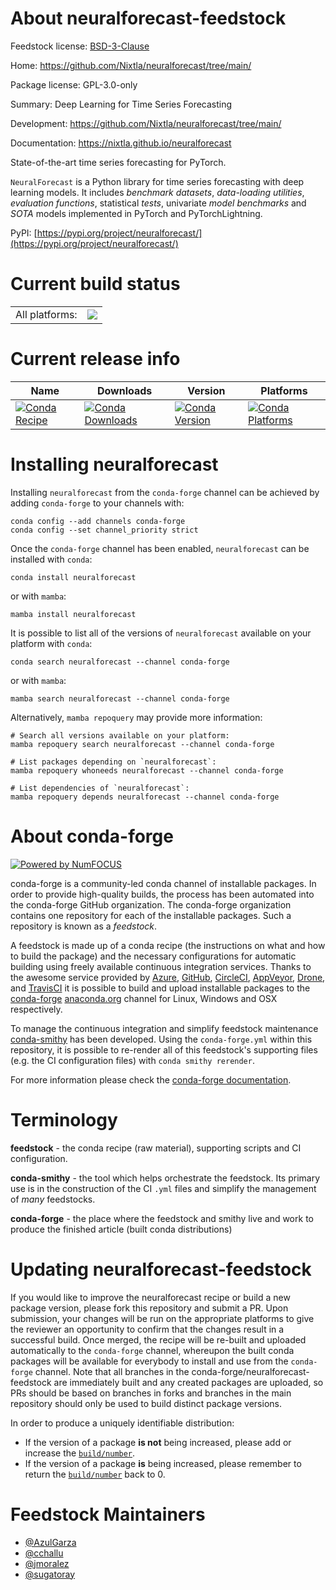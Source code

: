 About neuralforecast-feedstock
==============================

Feedstock license: [BSD-3-Clause](https://github.com/conda-forge/neuralforecast-feedstock/blob/main/LICENSE.txt)

Home: https://github.com/Nixtla/neuralforecast/tree/main/

Package license: GPL-3.0-only

Summary: Deep Learning for Time Series Forecasting

Development: https://github.com/Nixtla/neuralforecast/tree/main/

Documentation: https://nixtla.github.io/neuralforecast

State-of-the-art time series forecasting for PyTorch.

`NeuralForecast` is a Python library for time series forecasting with
deep learning models. It includes *benchmark datasets*, *data-loading
utilities*, *evaluation functions*, statistical *tests*, univariate *model
benchmarks* and *SOTA* models implemented in PyTorch and PyTorchLightning.

PyPI: [https://pypi.org/project/neuralforecast/](https://pypi.org/project/neuralforecast/)


Current build status
====================


<table><tr><td>All platforms:</td>
    <td>
      <a href="https://dev.azure.com/conda-forge/feedstock-builds/_build/latest?definitionId=15757&branchName=main">
        <img src="https://dev.azure.com/conda-forge/feedstock-builds/_apis/build/status/neuralforecast-feedstock?branchName=main">
      </a>
    </td>
  </tr>
</table>

Current release info
====================

| Name | Downloads | Version | Platforms |
| --- | --- | --- | --- |
| [![Conda Recipe](https://img.shields.io/badge/recipe-neuralforecast-green.svg)](https://anaconda.org/conda-forge/neuralforecast) | [![Conda Downloads](https://img.shields.io/conda/dn/conda-forge/neuralforecast.svg)](https://anaconda.org/conda-forge/neuralforecast) | [![Conda Version](https://img.shields.io/conda/vn/conda-forge/neuralforecast.svg)](https://anaconda.org/conda-forge/neuralforecast) | [![Conda Platforms](https://img.shields.io/conda/pn/conda-forge/neuralforecast.svg)](https://anaconda.org/conda-forge/neuralforecast) |

Installing neuralforecast
=========================

Installing `neuralforecast` from the `conda-forge` channel can be achieved by adding `conda-forge` to your channels with:

```
conda config --add channels conda-forge
conda config --set channel_priority strict
```

Once the `conda-forge` channel has been enabled, `neuralforecast` can be installed with `conda`:

```
conda install neuralforecast
```

or with `mamba`:

```
mamba install neuralforecast
```

It is possible to list all of the versions of `neuralforecast` available on your platform with `conda`:

```
conda search neuralforecast --channel conda-forge
```

or with `mamba`:

```
mamba search neuralforecast --channel conda-forge
```

Alternatively, `mamba repoquery` may provide more information:

```
# Search all versions available on your platform:
mamba repoquery search neuralforecast --channel conda-forge

# List packages depending on `neuralforecast`:
mamba repoquery whoneeds neuralforecast --channel conda-forge

# List dependencies of `neuralforecast`:
mamba repoquery depends neuralforecast --channel conda-forge
```


About conda-forge
=================

[![Powered by
NumFOCUS](https://img.shields.io/badge/powered%20by-NumFOCUS-orange.svg?style=flat&colorA=E1523D&colorB=007D8A)](https://numfocus.org)

conda-forge is a community-led conda channel of installable packages.
In order to provide high-quality builds, the process has been automated into the
conda-forge GitHub organization. The conda-forge organization contains one repository
for each of the installable packages. Such a repository is known as a *feedstock*.

A feedstock is made up of a conda recipe (the instructions on what and how to build
the package) and the necessary configurations for automatic building using freely
available continuous integration services. Thanks to the awesome service provided by
[Azure](https://azure.microsoft.com/en-us/services/devops/), [GitHub](https://github.com/),
[CircleCI](https://circleci.com/), [AppVeyor](https://www.appveyor.com/),
[Drone](https://cloud.drone.io/welcome), and [TravisCI](https://travis-ci.com/)
it is possible to build and upload installable packages to the
[conda-forge](https://anaconda.org/conda-forge) [anaconda.org](https://anaconda.org/)
channel for Linux, Windows and OSX respectively.

To manage the continuous integration and simplify feedstock maintenance
[conda-smithy](https://github.com/conda-forge/conda-smithy) has been developed.
Using the ``conda-forge.yml`` within this repository, it is possible to re-render all of
this feedstock's supporting files (e.g. the CI configuration files) with ``conda smithy rerender``.

For more information please check the [conda-forge documentation](https://conda-forge.org/docs/).

Terminology
===========

**feedstock** - the conda recipe (raw material), supporting scripts and CI configuration.

**conda-smithy** - the tool which helps orchestrate the feedstock.
                   Its primary use is in the construction of the CI ``.yml`` files
                   and simplify the management of *many* feedstocks.

**conda-forge** - the place where the feedstock and smithy live and work to
                  produce the finished article (built conda distributions)


Updating neuralforecast-feedstock
=================================

If you would like to improve the neuralforecast recipe or build a new
package version, please fork this repository and submit a PR. Upon submission,
your changes will be run on the appropriate platforms to give the reviewer an
opportunity to confirm that the changes result in a successful build. Once
merged, the recipe will be re-built and uploaded automatically to the
`conda-forge` channel, whereupon the built conda packages will be available for
everybody to install and use from the `conda-forge` channel.
Note that all branches in the conda-forge/neuralforecast-feedstock are
immediately built and any created packages are uploaded, so PRs should be based
on branches in forks and branches in the main repository should only be used to
build distinct package versions.

In order to produce a uniquely identifiable distribution:
 * If the version of a package **is not** being increased, please add or increase
   the [``build/number``](https://docs.conda.io/projects/conda-build/en/latest/resources/define-metadata.html#build-number-and-string).
 * If the version of a package **is** being increased, please remember to return
   the [``build/number``](https://docs.conda.io/projects/conda-build/en/latest/resources/define-metadata.html#build-number-and-string)
   back to 0.

Feedstock Maintainers
=====================

* [@AzulGarza](https://github.com/AzulGarza/)
* [@cchallu](https://github.com/cchallu/)
* [@jmoralez](https://github.com/jmoralez/)
* [@sugatoray](https://github.com/sugatoray/)

